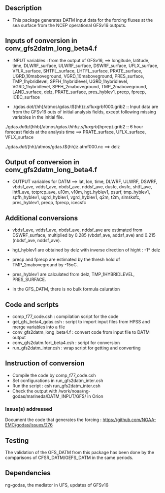 ## Description

* This package generates DATM input data for the forcing fluxes at the sea surface from the NCEP operational GFSv16 outputs.

## Inputs of conversion in conv_gfs2datm_long_beta4.f

* INPUT variables : from the output of GFSv16,
    ==> longitude, latitude, time, DLWRF_surface, ULWRF_surface, DSWRF_surface, UFLX_surface, VFLX_surface, SHTFL_surface,
      LHTFL_surface, PRATE_surface, UGRD_10maboveground, VGRD_10maboveground, PRES_surface, TMP_1hybridlevel, 
      SPFH_1hybridlevel, UGRD_1hybridlevel, VGRD_1hybridlevel, SPFH_2maboveground, TMP_2maboveground, LAND_surface, 
      delz, PRATE_surface, pres_hyblev1, precp, fprecp, ICEC_surface

* ./gdas.${dat}/${hh}/atmos/gdas.t${hh}z.sfluxgrbf000.grib2 :: Input data are from the GFSv16 outs of initial analysis fields, 
  except following missing variables in the initial file.

./gdas.${datb}/${hhb}/atmos/gdas.t${hhb}z.sfluxgrb${hprep}.grib2 :: 6 hour forecast fields at the analysis time
      ==> PRATE_surface, UFLX_surface, VFLX_surface

./gdas.${dat}/${hh}/atmos/gdas.t${hh}z.atmf000.nc  ==> delz

## Output of conversion in conv_gfs2datm_long_beta4.f
* OUTPUT variables for DATM
  ==> lat, lon, time, DLWRF, ULWRF, DSWRF, vbdsf_ave, vddsf_ave, nbdsf_ave, nddsf_ave, dusfc, dvsfc, shtfl_ave, lhtfl_ave, 
      totprcp_ave, u10m, v10m, hgt_hyblev1, psurf, tmp_hyblev1, spfh_hyblev1, ugrd_hyblev1, vgrd_hyblev1, q2m, t2m, 
      slmsksfc, pres_hyblev1, precp, fprecp, icecsfc

## Additional conversions
* vbdsf_ave, vddsf_ave, nbdsf_ave, nddsf_ave are estimated from DSWRF_surface, multiplied by 0.285 (vbdsf_ave, addsf_ave) and 0.215 (nbdsf_ave, nddsf_ave). 

* hgt_hyblev1 are obtained by delz with inverse direction of hight : -1* delz

* precp and fprecp are estimated by the thresh hold of TMP_2maboveground by -15oC.

* pres_hyblev1 are calculated from delz, TMP_1HYBRIDLEVEL, PRES_SURFACE.

* In the GFS_DATM, there is no bulk formula caluration


## Code and scripts
* comp_f77_code.csh : compilation script for the code
* get_gfs_beta4_gdas.csh : script to import input files from HPSS and merge variables into a file
* conv_gfs2datm_long_beta4.f : convert code from input file to DATM output
* conv_gfs2datm.fort_beta4.csh : script for conversion
* run_gfs2datm_inter.csh : wrap script for getting and converting

## Instruction of conversion
 - Compile the code by comp_f77_code.csh
 - Set configurations in run_gfs2datm_inter.csh
 - Run the script : csh run_gfs2datm_inter.csh
 - Check the output with /work/noaa/ng-godas/marineda/DATM_INPUT/GFS/ in Orion


### Issue(s) addressed

Document the code that generates the forcing :
https://github.com/NOAA-EMC/godas/issues/276



## Testing
The validation of the GFS_DATM from this package has been done by the comparisons of CFSR_DATM/GEFS_DATM in the same periods.


## Dependencies

ng-godas, the mediator in UFS, updates of GFSv16

